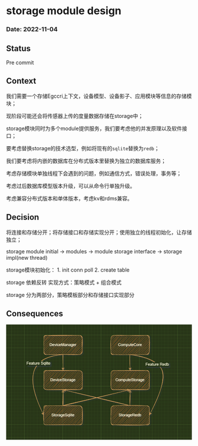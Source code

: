# storage module design

### Date: 2022-11-04

## Status

Pre commit

## Context

我们需要一个存储Egccri上下文，设备模型、设备影子、应用模块等信息的存储模块；

现阶段可能还会将传感器上传的度量数据存储在storage中；

storage模块同时为多个module提供服务，我们要考虑他的并发原理以及软件接口；

要考虑替换storage的技术选型，例如将现有的`sqlite`替换为`redb`；

我们要考虑将内嵌的数据库在分布式版本里替换为独立的数据库服务；

考虑存储模块单独线程下会遇到的问题，例如通信方式，错误处理，事务等；

考虑过后数据库模型版本升级，可以从命令行单独升级。

考虑兼容分布式版本和单体版本，考虑kv和rdms兼容。

## Decision

将连接和存储分开；将存储接口和存储实现分开；使用独立的线程初始化，让存储独立；

storage module initial -> modules -> module storage interface -> storage impl(new thread)

storage模块初始化：
    1. init conn poll
    2. create table

storage 依赖反转 实现方式：策略模式 + 组合模式

storage 分为两部分，策略模板部分和存储接口实现部分

## Consequences

![storage-design](../assert/storage-design.png)
